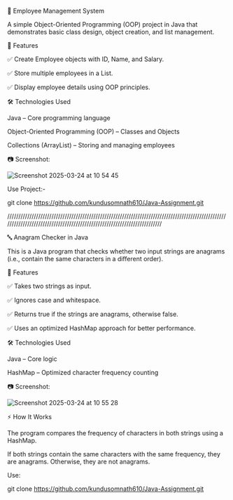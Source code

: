 📌 Employee Management System

A simple Object-Oriented Programming (OOP) project in Java that demonstrates basic class design, object creation, and list management.

🚀 Features

✅ Create Employee objects with ID, Name, and Salary.

✅ Store multiple employees in a List.

✅ Display employee details using OOP principles.


🛠️ Technologies Used

Java – Core programming language

Object-Oriented Programming (OOP) – Classes and Objects

Collections (ArrayList) – Storing and managing employees

📷 Screenshot:

![Screenshot 2025-03-24 at 10 54 45](https://github.com/user-attachments/assets/be63a963-68c1-45a5-b160-40ead08a6eec)


Use Project:-

git clone https://github.com/kundusomnath610/Java-Assignment.git


/////////////////////////////////////////////////////////////////////////////////////////////////////////////////////////////////////////////////////////////////////////



🔤 Anagram Checker in Java

This is a Java program that checks whether two input strings are anagrams (i.e., contain the same characters in a different order).

📌 Features

✅ Takes two strings as input.

✅ Ignores case and whitespace.

✅ Returns true if the strings are anagrams, otherwise false.

✅ Uses an optimized HashMap approach for better performance.

🛠️ Technologies Used

Java – Core logic

HashMap – Optimized character frequency counting

📷 Screenshot:

![Screenshot 2025-03-24 at 10 55 28](https://github.com/user-attachments/assets/6d7ce5ed-e835-42f7-850f-bb86a760b4f7)

⚡ How It Works

The program compares the frequency of characters in both strings using a HashMap.

If both strings contain the same characters with the same frequency, they are anagrams.
Otherwise, they are not anagrams.

Use:

git clone https://github.com/kundusomnath610/Java-Assignment.git


